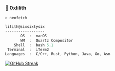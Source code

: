 ### 👾 0xlilith
```zsh
> neofetch
```
```csharp
lilith@sixsixtysix
------------------
       OS  :  macOS
       WM  :  Quartz Compositor
    Shell  :  bash 5.1
 Terminal  :  iTerm2
Languages  :  C/C++, Rust, Python, Java, Go, Asm
```

[![GitHub Streak](https://github-readme-streak-stats.herokuapp.com?user=0xlilith&theme=jolly&hide_border=true&date_format=j%20M%5B%20Y%5D)](https://git.io/streak-stats)
